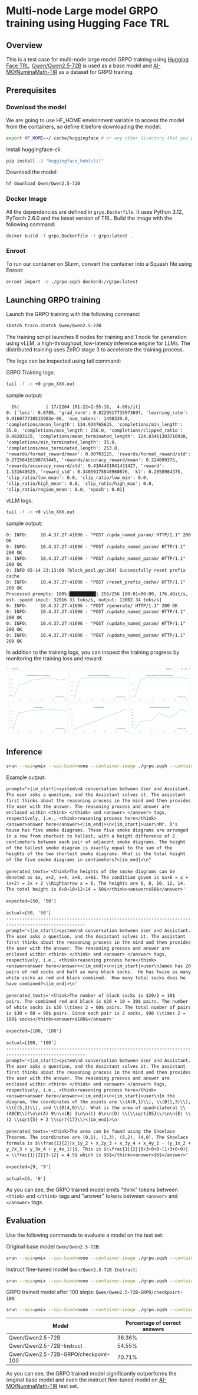 # Multi-node Large model GRPO training using Hugging Face TRL

## Overview

This is a test case for multi-node large model GRPO training using [Hugging Face TRL](https://github.com/huggingface/trl). [Qwen/Qwen2.5-72B](https://huggingface.co/Qwen/Qwen2.5-72B) is used as a base model and [AI-MO/NuminaMath-TIR](https://huggingface.co/AI-MO/NuminaMath-7B-TIR) as a dataset for GRPO training.

## Prerequisites

### Download the model

We are going to use HF_HOME environment variable to access the model from the containers, so define it before downloading the model:
```bash
export HF_HOME=~/.cache/huggingface # or any other directory that you prefer
```

Install huggingface-cli:
```bash
pip install -U "huggingface_hub[cli]"
```

Download the model:
```bash
hf download Qwen/Qwen2.5-72B
```

### Docker Image

All the dependencies are defined in `grpo.Dockerfile`. It uses Python 3.12, PyTorch 2.6.0 and the latest version of TRL. Build the image with the following command:

```bash
docker build -f grpo.Dockerfile -t grpo:latest .
```

### Enroot

To run our container on Slurm, convert the container into a Squash file using Enroot:

```bash
enroot import -o ./grpo.sqsh dockerd://grpo:latest
```

## Launching GRPO training

Launch the GRPO training with the following command:

```bash
sbatch train.sbatch Qwen/Qwen2.5-72B
```

The training script launches 8 nodes for training and 1 node for generation using vLLM, a high-throughput, low-latency inference engine for LLMs. The distributed training uses ZeRO stage 3 to accelerate the training process.

The logs can be inspected using tail command:

GRPO Training logs:
```bash
tail -f -n +0 grpo_XXX.out 
```
sample output:
```
  1%|          | 17/2264 [01:22<2:55:16,  4.68s/it]
0: {'loss': 0.0785, 'grad_norm': 0.8229517735973697, 'learning_rate': 9.916077738515903e-06, 'num_tokens': 1498339.0, 'completions/mean_length': 134.934765625, 'completions/min_length': 35.0, 'completions/max_length': 256.0, 'completions/clipped_ratio': 0.08203125, 'completions/mean_terminated_length': 124.83461303710938, 'completions/min_terminated_length': 35.0, 'completions/max_terminated_length': 253.8, 'rewards/format_reward/mean': 0.90703125, 'rewards/format_reward/std': 0.27258416190743445, 'rewards/accuracy_reward/mean': 0.224609375, 'rewards/accuracy_reward/std': 0.4104481041431427, 'reward': 1.131640625, 'reward_std': 0.34059175848960876, 'kl': 0.2958984375, 'clip_ratio/low_mean': 0.0, 'clip_ratio/low_min': 0.0, 'clip_ratio/high_mean': 0.0, 'clip_ratio/high_max': 0.0, 'clip_ratio/region_mean': 0.0, 'epoch': 0.01}
```

vLLM logs:
```bash
tail -f -n +0 vllm_XXX.out
```
sample output:
```
0: INFO:     10.4.37.27:41696 - "POST /upda_named_param/ HTTP/1.1" 200 OK
0: INFO:     10.4.37.27:41696 - "POST /update_named_param/ HTTP/1.1" 200 OK
0: INFO:     10.4.37.27:41696 - "POST /update_named_param/ HTTP/1.1" 200 OK
0: INFO 05-14 23:13:00 [block_pool.py:264] Successfully reset prefix cache
0: INFO:     10.4.37.27:41696 - "POST /reset_prefix_cache/ HTTP/1.1" 200 OK
Processed prompts: 100%|██████████| 256/256 [00:01<00:00, 176.40it/s, est. speed input: 32916.33 toks/s, output: 13802.34 toks/s]
0: INFO:     10.4.37.27:41696 - "POST /generate/ HTTP/1.1" 200 OK
0: INFO:     10.4.37.27:41696 - "POST /update_named_param/ HTTP/1.1" 200 OK
0: INFO:     10.4.37.27:41696 - "POST /update_named_param/ HTTP/1.1" 200 OK
0: INFO:     10.4.37.27:41696 - "POST /update_named_param/ HTTP/1.1" 200 OK
```

In addition to the training logs, you can inspect the training progress by monitoring the training loss and reward:

![GRPO training progress on Weights & Biases](grpo_wandb.png)

## Inference

```bash
srun --mpi=pmix --cpu-bind=none --container-image ./grpo.sqsh --container-mounts=.:/grpo,$HF_HOME:$HF_HOME --error=infer.err python /grpo/inference.py --model /grpo/YYYY-MM-DD_hh-mm-ss/Qwen/Qwen2.5-72B-GRPO/checkpoint-100
```

Example output:
```
prompt="<|im_start|>system\nA conversation between User and Assistant. The user asks a question, and the Assistant solves it. The assistant first thinks about the reasoning process in the mind and then provides the user with the answer. The reasoning process and answer are enclosed within <think> </think> and <answer> </answer> tags, respectively, i.e., <think>reasoning process here</think><answer>answer here</answer><|im_end|>\n<|im_start|>user\nMr. D's house has five smoke diagrams. These five smoke diagrams are arranged in a row from shortest to tallest, with a height difference of 2 centimeters between each pair of adjacent smoke diagrams. The height of the tallest smoke diagram is exactly equal to the sum of the heights of the two shortest smoke diagrams. What is the total height of the five smoke diagrams in centimeters?<|im_end|>\n"

generated_texts='<think>The heights of the smoke diagrams can be denoted as $x, x+2, x+4, x+6, x+8$. The condition given is $x+8 = x + (x+2) = 2x + 2 \\Rightarrow x = 6. The heights are 6, 8, 10, 12, 14. The total height is 6+8+10+12+14 = 50$</think><answer>$50$</answer>'

expected=[50, '50']

actual=[50, '50']
----------------------------------------------------------------------------------------------------
prompt='<|im_start|>system\nA conversation between User and Assistant. The user asks a question, and the Assistant solves it. The assistant first thinks about the reasoning process in the mind and then provides the user with the answer. The reasoning process and answer are enclosed within <think> </think> and <answer> </answer> tags, respectively, i.e., <think>reasoning process here</think><answer>answer here</answer><|im_end|>\n<|im_start|>user\nJames has 20 pairs of red socks and half as many black socks.  He has twice as many white socks as red and black combined.  How many total socks does he have combined?<|im_end|>\n'

generated_texts='<think>The number of black socks is $20/2 = 10$ pairs. The combined red and black is $20 + 10 = 30$ pairs. The number of white socks is $30 \\times 2 = 60$ pairs. The total number of pairs is $30 + 60 = 90$ pairs. Since each pair is 2 socks, $90 \\times 2 = 180$ socks</think><answer>$180$</answer>'

expected=[180, '180']

actual=[180, '180']
----------------------------------------------------------------------------------------------------
prompt='<|im_start|>system\nA conversation between User and Assistant. The user asks a question, and the Assistant solves it. The assistant first thinks about the reasoning process in the mind and then provides the user with the answer. The reasoning process and answer are enclosed within <think> </think> and <answer> </answer> tags, respectively, i.e., <think>reasoning process here</think><answer>answer here</answer><|im_end|>\n<|im_start|>user\nIn the diagram, the coordinates of the points are \\(A(0,1)\\), \\(B(1,3)\\), \\(C(5,2)\\), and \\(D(4,0)\\). What is the area of quadrilateral \\(ABCD\\)?\n\n(A) 9\n\n(B) 3\n\n(C) 6\n\n(D) \\(\\sqrt{85}\\)\n\n(E) \\(2 \\sqrt{5} + 2 \\sqrt{17}\\)<|im_end|>\n'

generated_texts='<think>The area can be found using the Shoelace Theorem. The coordinates are (0,1), (1,3), (5,2), (4,0). The Shoelace formula is $\\frac{1}{2}|x_1y_2 + x_2y_3 + x_3y_4 + x_4y_1 - (y_1x_2 + y_2x_3 + y_3x_4 + y_4x_1)|$. This is $\\frac{1}{2}|0+3+0+0-(1+3+8+0)| = \\frac{1}{2}|3-12| = 4.5$ which is $6$</think><answer>$6$</answer>'

expected=[9, '9']

actual=[6, '6']
```

As you can see, the GRPO trained model emits "think" tokens between `<think>` and `</think>` tags and "answer" tokens between `<answer>` and `</answer>` tags.

## Evaluation

Use the following commands to evaluate a model on the test set:

Original base model `Qwen/Qwen2.5-72B`:
```bash
srun --mpi=pmix --cpu-bind=none --container-image ./grpo.sqsh --container-mounts=.:/grpo,$HF_HOME:$HF_HOME --error=eval.err python /grpo/eval.py --model Qwen/Qwen2.5-72B
```

Instruct fine-tuned model `Qwen/Qwen2.5-72B-Instruct`:
```bash
srun --mpi=pmix --cpu-bind=none --container-image ./grpo.sqsh --container-mounts=.:/grpo,$HF_HOME:$HF_HOME --error=eval.err python /grpo/eval.py --model Qwen/Qwen2.5-72B-Instruct
```

GRPO trained model after 100 steps: `Qwen/Qwen2.5-72B-GRPO/checkpoint-100`:
```bash
srun --mpi=pmix --cpu-bind=none --container-image ./grpo.sqsh --container-mounts=.:/grpo,$HF_HOME:$HF_HOME --error=eval.err python /grpo/eval.py --model /grpo/YYYY-MM-DD_hh-mm-ss/Qwen/Qwen2.5-72B-GRPO/checkpoint-100
```

|Model|Percentage of correct answers|
|---|---|
|Qwen/Qwen2.5-72B|36.36%|
|Qwen/Qwen2.5-72B-Instruct|54.55%|
|Qwen/Qwen2.5-72B-GRPO/checkpoint-100|70.71%|

As you can see, the GRPO trained model significantly outperforms the original base model and even the instruct fine-tuned model on [AI-MO/NuminaMath-TIR](https://huggingface.co/AI-MO/NuminaMath-7B-TIR) test set.